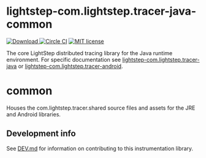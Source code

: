 # lightstep-com.lightstep.tracer-java-common

[ ![Download](https://api.bintray.com/packages/lightstep/maven/lightstep-com.lightstep.tracer-android/images/download.svg) ](https://bintray.com/lightstep/maven/) [![Circle CI](https://circleci.com/gh/lightstep/lightstep-com.lightstep.tracer-java.svg?style=shield)](https://circleci.com/gh/lightstep/lightstep-com.lightstep.tracer-java) [![MIT license](http://img.shields.io/badge/license-MIT-blue.svg)](http://opensource.org/licenses/MIT)

The core LightStep distributed tracing library for the Java runtime environment. For specific documentation
see [lightstep-com.lightstep.tracer-java](https://github.com/lightstep/lightstep-com.lightstep.tracer-java) or 
[lightstep-com.lightstep.tracer-android](https://github.com/lightstep/lightstep-com.lightstep.tracer-android).

# common

Houses the com.lightstep.tracer.shared source files and assets for the JRE and Android libraries.

## Development info

See [DEV.md](DEV.md) for information on contributing to this instrumentation library.
